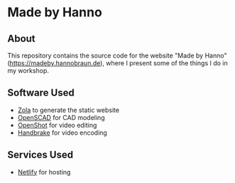 # Made by Hanno

## About

This repository contains the source code for the website "Made by Hanno" (https://madeby.hannobraun.de), where I present some of the things I do in my workshop.

## Software Used

- [Zola](https://www.getzola.org/) to generate the static website
- [OpenSCAD](http://www.openscad.org/) for CAD modeling
- [OpenShot](https://www.openshot.org/) for video editing
- [Handbrake](https://handbrake.fr/) for video encoding

## Services Used

- [Netlify](https://www.netlify.com/) for hosting
